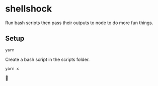 # shellshock

Run bash scripts then pass their outputs to node to do more fun things.

## Setup

`yarn`

Create a bash script in the scripts folder.

`yarn x`

:tada:
